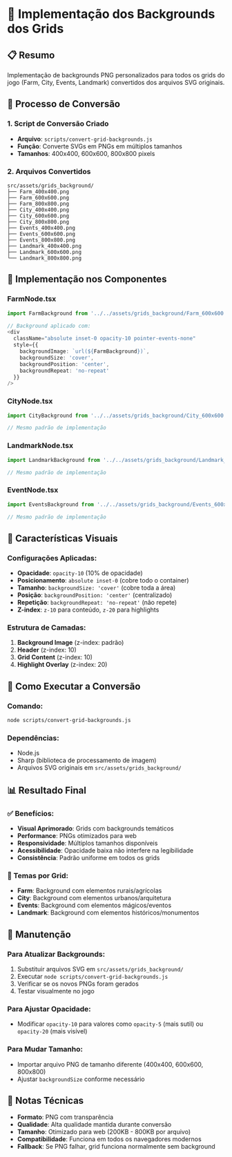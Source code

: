 # 🎨 Implementação dos Backgrounds dos Grids

## 📋 Resumo

Implementação de backgrounds PNG personalizados para todos os grids do jogo (Farm, City, Events, Landmark) convertidos dos arquivos SVG originais.

## 🔧 Processo de Conversão

### 1. **Script de Conversão Criado**
- **Arquivo**: `scripts/convert-grid-backgrounds.js`
- **Função**: Converte SVGs em PNGs em múltiplos tamanhos
- **Tamanhos**: 400x400, 600x600, 800x800 pixels

### 2. **Arquivos Convertidos**
```
src/assets/grids_background/
├── Farm_400x400.png
├── Farm_600x600.png
├── Farm_800x800.png
├── City_400x400.png
├── City_600x600.png
├── City_800x800.png
├── Events_400x400.png
├── Events_600x600.png
├── Events_800x800.png
├── Landmark_400x400.png
├── Landmark_600x600.png
└── Landmark_800x800.png
```

## 🎯 Implementação nos Componentes

### **FarmNode.tsx**
```typescript
import FarmBackground from '../../assets/grids_background/Farm_600x600.png';

// Background aplicado com:
<div 
  className="absolute inset-0 opacity-10 pointer-events-none"
  style={{
    backgroundImage: `url(${FarmBackground})`,
    backgroundSize: 'cover',
    backgroundPosition: 'center',
    backgroundRepeat: 'no-repeat'
  }}
/>
```

### **CityNode.tsx**
```typescript
import CityBackground from '../../assets/grids_background/City_600x600.png';

// Mesmo padrão de implementação
```

### **LandmarkNode.tsx**
```typescript
import LandmarkBackground from '../../assets/grids_background/Landmark_600x600.png';

// Mesmo padrão de implementação
```

### **EventNode.tsx**
```typescript
import EventsBackground from '../../assets/grids_background/Events_600x600.png';

// Mesmo padrão de implementação
```

## 🎨 Características Visuais

### **Configurações Aplicadas:**
- **Opacidade**: `opacity-10` (10% de opacidade)
- **Posicionamento**: `absolute inset-0` (cobre todo o container)
- **Tamanho**: `backgroundSize: 'cover'` (cobre toda a área)
- **Posição**: `backgroundPosition: 'center'` (centralizado)
- **Repetição**: `backgroundRepeat: 'no-repeat'` (não repete)
- **Z-index**: `z-10` para conteúdo, `z-20` para highlights

### **Estrutura de Camadas:**
1. **Background Image** (z-index: padrão)
2. **Header** (z-index: 10)
3. **Grid Content** (z-index: 10)
4. **Highlight Overlay** (z-index: 20)

## 🚀 Como Executar a Conversão

### **Comando:**
```bash
node scripts/convert-grid-backgrounds.js
```

### **Dependências:**
- Node.js
- Sharp (biblioteca de processamento de imagem)
- Arquivos SVG originais em `src/assets/grids_background/`

## 📊 Resultado Final

### **✅ Benefícios:**
- **Visual Aprimorado**: Grids com backgrounds temáticos
- **Performance**: PNGs otimizados para web
- **Responsividade**: Múltiplos tamanhos disponíveis
- **Acessibilidade**: Opacidade baixa não interfere na legibilidade
- **Consistência**: Padrão uniforme em todos os grids

### **🎨 Temas por Grid:**
- **Farm**: Background com elementos rurais/agrícolas
- **City**: Background com elementos urbanos/arquitetura
- **Events**: Background com elementos mágicos/eventos
- **Landmark**: Background com elementos históricos/monumentos

## 🔄 Manutenção

### **Para Atualizar Backgrounds:**
1. Substituir arquivos SVG em `src/assets/grids_background/`
2. Executar `node scripts/convert-grid-backgrounds.js`
3. Verificar se os novos PNGs foram gerados
4. Testar visualmente no jogo

### **Para Ajustar Opacidade:**
- Modificar `opacity-10` para valores como `opacity-5` (mais sutil) ou `opacity-20` (mais visível)

### **Para Mudar Tamanho:**
- Importar arquivo PNG de tamanho diferente (400x400, 600x600, 800x800)
- Ajustar `backgroundSize` conforme necessário

## 📝 Notas Técnicas

- **Formato**: PNG com transparência
- **Qualidade**: Alta qualidade mantida durante conversão
- **Tamanho**: Otimizado para web (200KB - 800KB por arquivo)
- **Compatibilidade**: Funciona em todos os navegadores modernos
- **Fallback**: Se PNG falhar, grid funciona normalmente sem background 